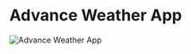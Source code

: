 # Advance Weather App
![Advance Weather App](https://user-images.githubusercontent.com/95714618/196600710-12345da4-4066-4904-b1c0-26e71cc02bcf.PNG)
